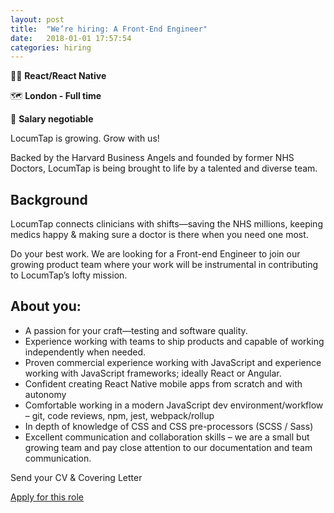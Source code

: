 ```yaml
---
layout: post
title:  "We’re hiring: A Front-End Engineer"
date:   2018-01-01 17:57:54
categories: hiring
---
```


✍🏼 **React/React Native**

🗺 **London - Full time**

💸 **Salary negotiable**

LocumTap is growing. Grow with us!

Backed by the Harvard Business Angels and founded by former NHS Doctors, LocumTap is being brought to life by a talented and diverse team.


## Background

LocumTap connects clinicians with shifts—saving the NHS millions, keeping medics happy & making sure a doctor is there when you need one most.

Do your best work. We are looking for a Front-end Engineer to join our growing product team where your work will be instrumental in contributing to LocumTap’s lofty mission.


## About you:

* A passion for your craft—testing and software quality.
* Experience working with teams to ship products and capable of working independently when needed.
* Proven commercial experience working with JavaScript and experience working with JavaScript frameworks; ideally React or Angular.
* Confident creating React Native mobile apps from scratch and with autonomy
* Comfortable working in a modern JavaScript dev environment/workflow – git, code reviews, npm, jest, webpack/rollup
* In depth of knowledge of CSS and CSS pre-processors (SCSS / Sass)
* Excellent communication and collaboration skills – we are a small but growing team and pay close attention to our documentation and team communication.

<p class="has-text-centered has-text-grey-light condensed-type">Send your CV &amp; Covering Letter</p>

<div class="field is-grouped is-grouped-centered has-spacing-top">
  <p class="control">
    <a href="mailto:info@locumtap.com?subject=I want to join LocumTap&" class="button is-dazzling is-medium">Apply for this role</a>
  </p>
</div>
